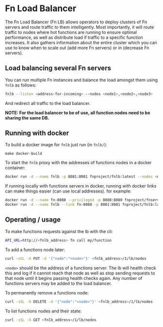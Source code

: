 # Fn Load Balancer

The Fn Load Balancer (Fn LB) allows operators to deploy clusters of Fn servers and route traffic to them intelligently. Most importantly, it will route traffic to nodes where hot functions are running to ensure optimal performance, as well as distribute load if traffic to a specific function increases. It also gathers information about the entire cluster which you can use to know when to scale out (add more Fn servers) or in (decrease Fn servers).

## Load balancing several Fn servers
You can run multiple Fn instances and balance the load amongst them using `fnlb` as follows:

```sh
fnlb --listen <address-for-incoming> --nodes <node1>,<node2>,<node3>
```

And redirect all traffic to the load balancer.

**NOTE: For the load balancer to be of use, all function nodes need to be sharing the same DB.**

## Running with docker

To build a docker image for `fnlb` just run (in `fnlb/`):

```
make docker-build
```

To start the `fnlb` proxy with the addresses of functions nodes in a docker
container:

```sh
docker run -d --name fnlb -p 8081:8081 fnproject/fnlb:latest --nodes <node1>,<node2>
```

If running locally with functions servers in docker, running with docker links
can make things easier (can use local addresses). for example:

```sh
docker run -d --name fn-8080 --privileged -p 8080:8080 fnproject/fnserver:latest
docker run -d --name fnlb --link fn-8080 -p 8081:8081 fnproject/fnlb:latest --nodes 127.0.0.1:8080
```

## Operating / usage

To make functions requests against the lb with the cli:

```sh
API_URL=http://<fnlb_address> fn call my/function
```

To add a functions node later:

```sh
curl -sSL -X PUT -d '{"node":"<node>"}' <fnlb_address>/1/lb/nodes
```

`<node>` should be the address of a functions server. The lb will health check
this and log if it cannot reach that node as well as stop sending requests to
that node until it begins passing health checks again. Any number of functions
servers may be added to the load balancer.

To permanently remove a functions node:

```sh
curl -sSL -X DELETE -d '{"node":"<node>"}' <fnlb_address>/1/lb/nodes
```

To list functions nodes and their state:

```sh
curl -sSL -X GET <fnlb_address>/1/lb/nodes
```
